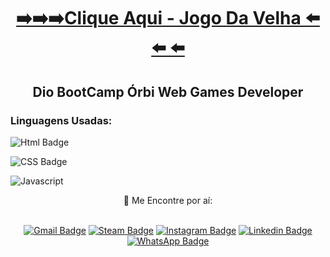 <div align='center'>
  
# <a href="https://matheussan99.github.io/Jogo_Da_Velha/">➡️➡️➡️Clique Aqui - Jogo Da Velha ⬅️ ⬅️ ⬅️ <a/>

## Dio BootCamp Órbi Web Games Developer
  </div>
  
### Linguagens Usadas:  
  
![Html Badge](https://img.shields.io/badge/HTML-239120?style=for-the-badge&logo=html5&logoColor=white)
  
![CSS Badge](https://img.shields.io/badge/CSS-239120?&style=for-the-badge&logo=css3&logoColor=white)

![Javascript](https://img.shields.io/badge/JavaScript-F7DF1E?style=for-the-badge&logo=javascript&logoColor=black)
  
  <div align='center'>
    
 💬 Me Encontre por aí: <br/><br/>

 [![Gmail Badge](https://img.shields.io/badge/Gmail-D14836?style=for-the-badge&logo=gmail&logoColor=white)](mailto:99matheussan@gmail.com.br)
 [![Steam Badge](https://img.shields.io/badge/Steam-000000?style=for-the-badge&logo=steam&logoColor=white)](https://steamcommunity.com/id/Matheus_San/)
 [![Instagram Badge](https://img.shields.io/badge/Instagram-E4405F?style=for-the-badge&logo=instagram&logoColor=white)](https://www.instagram.com/matheussan_99/)
 [![Linkedin Badge](https://img.shields.io/badge/LinkedIn-0077B5?style=for-the-badge&logo=linkedin&logoColor=white)](https://www.linkedin.com/in/matheussan/)  
 [![WhatsApp Badge](https://img.shields.io/badge/WhatsApp-25D366?style=for-the-badge&logo=whatsapp&logoColor=white)](https://wa.me/+5511959216443) 

